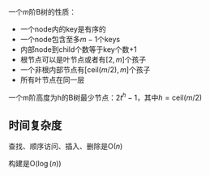 一个$m$阶B树的性质：
- 一个node内的key是有序的
- 一个node包含至多$m-1$个keys
- 内部node到child个数等于key个数+1
- 根节点可以是叶节点或者有$\left[ 2, m \right]$个孩子
- 一个非根内部节点有$\left[ \mathrm{ceil}(m/2), m \right]$个孩子
- 所有叶节点在同一层

一个m阶高度为h的B树最少节点：$2t^h-1$，其中$h=\mathrm{ceil}(m/2)$

## 时间复杂度

查找、顺序访问、插入、删除是$\mathrm{O}(n)$

构建是$\mathrm{O}(\log(n))$